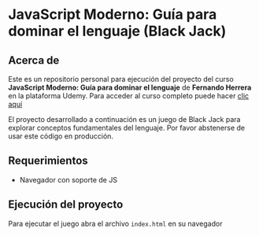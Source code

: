 # JavaScript Moderno: Guía para dominar el lenguaje (Black Jack)

## Acerca de

Este es un repositorio personal para ejecución del proyecto del curso **JavaScript Moderno: Guía para dominar el lenguaje** de **Fernando Herrera** en la plataforma Udemy. Para acceder al curso completo puede hacer [clic aquí](https://www.udemy.com/course/javascript-fernando-herrera/)

El proyecto desarrollado a continuación es un juego de Black Jack para explorar conceptos fundamentales del lenguaje. Por favor abstenerse de usar este código en producción.

## Requerimientos

- Navegador con soporte de JS

## Ejecución del proyecto

Para ejecutar el juego abra el archivo ``index.html`` en su navegador

